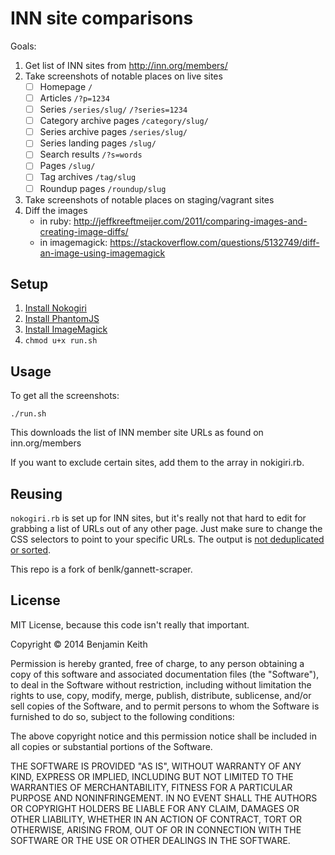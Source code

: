# INN site comparisons

Goals:

1. Get list of INN sites from http://inn.org/members/
2. Take screenshots of notable places on live sites
	- [ ] Homepage `/`
	- [ ] Articles `/?p=1234`
	- [ ] Series `/series/slug/` `/?series=1234`
	- [ ] Category archive pages `/category/slug/`
	- [ ] Series archive pages `/series/slug/`
	- [ ] Series landing pages `/slug/`
	- [ ] Search results `/?s=words`
	- [ ] Pages `/slug/`
	- [ ] Tag archives `/tag/slug`
	- [ ] Roundup pages `/roundup/slug`
3. Take screenshots of notable places on staging/vagrant sites
4. Diff the images
	- in ruby: http://jeffkreeftmeijer.com/2011/comparing-images-and-creating-image-diffs/
	- in imagemagick: https://stackoverflow.com/questions/5132749/diff-an-image-using-imagemagick

## Setup

1. [Install Nokogiri](http://www.nokogiri.org/tutorials/installing_nokogiri.html)
2. [Install PhantomJS](http://phantomjs.org/download.html)
3. [Install ImageMagick](http://imagemagick.org/script/binary-releases.php)
4. `chmod u+x run.sh`

## Usage

To get all the screenshots:

```
./run.sh
```

This downloads the list of INN member site URLs as found on inn.org/members

If you want to exclude certain sites, add them to the array in nokigiri.rb.

## Reusing

`nokogiri.rb` is set up for INN sites, but it's really not that hard to edit for grabbing a list of URLs out of any other page. Just make sure to change the CSS selectors to point to your specific URLs. The output is [not deduplicated or sorted](http://benlk.com/static/uploads/site-list.txt).

This repo is a fork of benlk/gannett-scraper. 

## License

MIT License, because this code isn't really that important.

Copyright &copy; 2014 Benjamin Keith

Permission is hereby granted, free of charge, to any person obtaining a copy of this software and associated documentation files (the "Software"), to deal in the Software without restriction, including without limitation the rights to use, copy, modify, merge, publish, distribute, sublicense, and/or sell copies of the Software, and to permit persons to whom the Software is furnished to do so, subject to the following conditions:

The above copyright notice and this permission notice shall be included in all copies or substantial portions of the Software.

THE SOFTWARE IS PROVIDED "AS IS", WITHOUT WARRANTY OF ANY KIND, EXPRESS OR IMPLIED, INCLUDING BUT NOT LIMITED TO THE WARRANTIES OF MERCHANTABILITY, FITNESS FOR A PARTICULAR PURPOSE AND NONINFRINGEMENT. IN NO EVENT SHALL THE AUTHORS OR COPYRIGHT HOLDERS BE LIABLE FOR ANY CLAIM, DAMAGES OR OTHER LIABILITY, WHETHER IN AN ACTION OF CONTRACT, TORT OR OTHERWISE, ARISING FROM, OUT OF OR IN CONNECTION WITH THE SOFTWARE OR THE USE OR OTHER DEALINGS IN THE SOFTWARE.

